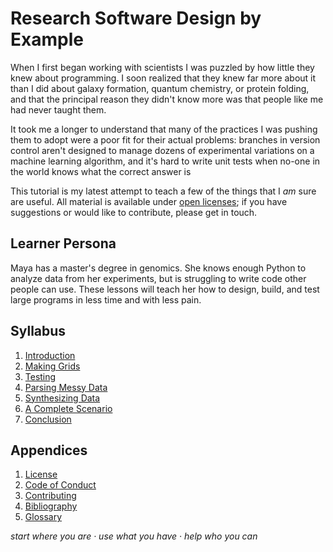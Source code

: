 # Research Software Design by Example

When I first began working with scientists
I was puzzled by how little they knew about programming.
I soon realized that they knew far more about it
than I did about galaxy formation,
quantum chemistry,
or protein folding,
and that the principal reason they didn't know more was that
people like me had never taught them.

It took me a longer to understand that
many of the practices I was pushing them to adopt
were a poor fit for their actual problems:
branches in version control aren't designed to manage
dozens of experimental variations on a machine learning algorithm,
and it's hard to write unit tests
when no-one in the world knows what the correct answer is

This tutorial is my latest attempt to teach
a few of the things that I <em>am</em> sure are useful.
All material is available under [open licenses](./LICENSE.md);
if you have suggestions or would like to contribute,
please get in touch.

## Learner Persona

Maya has a master's degree in genomics.
She knows enough Python to analyze data from her experiments,
but is struggling to write code other people can use.
These lessons will teach her how to design, build, and test large programs
in less time and with less pain.

## Syllabus

<div id="syllabus" markdown="1">

1.  [Introduction](./01_intro/)
1.  [Making Grids](./02_grid/)
1.  [Testing](./03_test/)
1.  [Parsing Messy Data](./04_parse/)
1.  [Synthesizing Data](./05_synth/)
1.  [A Complete Scenario](./06_scenario/)
1.  [Conclusion](./99_finale/)

</div>

##  Appendices

<div id="appendices" markdown="1">

1.  [License](./LICENSE.md)
1.  [Code of Conduct](./CODE_OF_CONDUCT.md)
1.  [Contributing](./CONTRIBUTING.md)
1.  [Bibliography](./bibliography/)
1.  [Glossary](./glossary/)

</div>

<p class="center">
  <em>
    start where you are
    &middot;
    use what you have
    &middot;
    help who you can
  </em>
</p>
